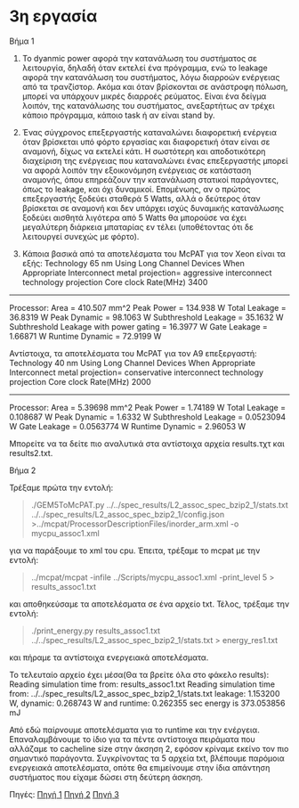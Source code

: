 # 3η εργασία

Βήμα 1

1. To dyanmic power αφορά την κατανάλωση του συστήματος σε λειτουργία, δηλαδή όταν εκτελεί ένα πρόγραμμα, ενώ το leakage αφορά την κατανάλωση του συστήματος, λόγω διαρροών ενέργειας από τα τρανζίστορ. Ακόμα και όταν βρίσκονται σε ανάστροφη πόλωση, μπορεί να υπάρχουν μικρές διαρροές ρεύματος. Είναι ένα δείγμα λοιπόν, της κατανάλωσης του συστήματος, ανεξαρτήτως αν τρέχει κάποιο πρόγραμμα, κάποιο task ή αν είναι stand by.

2. Ένας σύγχρονος επεξεργαστής καταναλώνει διαφορετική ενέργεια όταν βρίσκεται υπό φόρτο εργασίας και διαφορετική όταν είναι σε αναμονή, δίχως να εκτελεί κάτι. Η σωστότερη και αποδοτικότερη διαχείριση της ενέργειας που καταναλώνει ένας επεξεργαστής μπορεί να αφορά λοιπόν την εξοικονόμηση ενέργειας σε κατάσταση αναμονής, όπου επηρεάζουν την κατανάλωση στατικοί παράγοντες, όπως το leakage, και όχι δυναμικοί. Επομένωης, αν ο πρώτος επεξεργαστής ξοδεύει σταθερά 5 Watts, αλλά ο δεύτερος όταν βρίσκεται σε αναμονή και δεν υπάρχει ισχύς δυναμικής κατανάλωσης ξοδεύει αισθητά λιγότερα από 5 Watts θα μπορούσε να έχει μεγαλύτερη διάρκεια μπαταρίας εν τέλει (υποθέτοντας ότι δε λειτουργεί συνεχώς με φόρτο).

3. Κάποια βασικά από τα αποτελέσματα του McPAT για τον Xeon είναι τα εξής:
Technology 65 nm
  Using Long Channel Devices When Appropriate
  Interconnect metal projection= aggressive interconnect technology projection
  Core clock Rate(MHz) 3400

*****************************************************************************************
Processor: 
  Area = 410.507 mm^2
  Peak Power = 134.938 W
  Total Leakage = 36.8319 W
  Peak Dynamic = 98.1063 W
  Subthreshold Leakage = 35.1632 W
  Subthreshold Leakage with power gating = 16.3977 W
  Gate Leakage = 1.66871 W
  Runtime Dynamic = 72.9199 W

Αντίστοιχα, τα αποτελέσματα του McPAT για τον A9 επεξεργαστή:
Technology 40 nm
  Using Long Channel Devices When Appropriate
  Interconnect metal projection= conservative interconnect technology projection
  Core clock Rate(MHz) 2000

*****************************************************************************************
Processor: 
  Area = 5.39698 mm^2
  Peak Power = 1.74189 W
  Total Leakage = 0.108687 W
  Peak Dynamic = 1.6332 W
  Subthreshold Leakage = 0.0523094 W
  Gate Leakage = 0.0563774 W
  Runtime Dynamic = 2.96053 W

Μπορείτε να τα δείτε πιο αναλυτικά στα αντίστοιχα αρχεία results.τχτ και results2.txt.

Βήμα 2

Τρέξαμε πρώτα την εντολή:

>./GEM5ToMcPAT.py ../../spec_results/L2_assoc_spec_bzip2_1/stats.txt ../../spec_results/L2_assoc_spec_bzip2_1/config.json >../mcpat/ProcessorDescriptionFiles/inorder_arm.xml -o mycpu_assoc1.xml

για να παράξουμε το xml του cpu.
Έπειτα, τρέξαμε το mcpat με την εντολή:

>../mcpat/mcpat -infile ../Scripts/mycpu_assoc1.xml -print_level 5 > results_assoc1.txt

και αποθηκεύσαμε τα αποτελέσματα σε ένα αρχείο txt. Τέλος, τρέξαμε την εντολή:

>./print_energy.py results_assoc1.txt ../../spec_results/L2_assoc_spec_bzip2_1/stats.txt > energy_res1.txt

και πήραμε τα αντίστοιχα ενεργειακά αποτελέσματα. 

Το τελευταίο αρχείο έχει μέσα(Θα τα βρείτε όλα στο φάκελο results):
Reading simulation time from: results_assoc1.txt
Reading simulation time from: ../../spec_results/L2_assoc_spec_bzip2_1/stats.txt
leakage: 1.153200 W, dynamic: 0.268743 W and runtime: 0.262355 sec
energy is 373.053856 mJ

Από εδώ παίρνουμε αποτελέσματα για το runtime και την ενέργεια. Επαναλαμβάνουμε το ίδιο για τα πέντε αντίστοιχα πειράματα που αλλάζαμε το cacheline size στην άκσηση 2, εφόσον κρίναμε εκείνο τον πιο σημαντικό παράγοντα. Συγκρίνοντας τα 5 αρχεία txt, βλέπουμε παρόμοια ενεργειακά αποτελέσματα, οπότε θα επιμείνουμε στην ίδια απάντηση συστήματος που είχαμε δώσει στη δεύτερη άσκηση.


Πηγές:
[Πηγή 1](http://www.gem5.org/wiki/images/b/bf/Summit2017_powerframework.pdf)
[Πηγή 2](https://www.hpl.hp.com/research/mcpat/micro09.pdf)
[Πηγή 3](http://people.bu.edu/tszhang/JETC_2015_3D.pdf)

